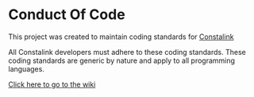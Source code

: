 # Conduct Of Code

This project was created to maintain coding standards for [Constalink](https://constalink.com)

All Constalink developers must adhere to these coding standards. These coding standards are generic by nature and apply
to all programming languages.

[Click here to go to the wiki](https://github.com/constalink/ConductOfCode/wiki)